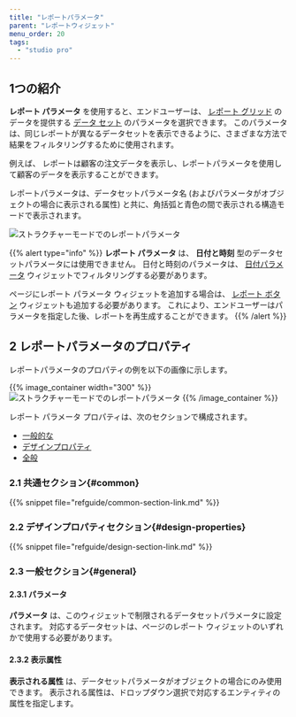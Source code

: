 ```yaml
---
title: "レポートパラメータ"
parent: "レポートウィジェット"
menu_order: 20
tags:
  - "studio pro"
---
```


## 1つの紹介

**レポート パラメータ** を使用すると、エンドユーザーは、 [レポート グリッド](data-sets) のデータを提供する [データ セット](report-grid) のパラメータを選択できます。 このパラメータは、同じレポートが異なるデータセットを表示できるように、さまざまな方法で結果をフィルタリングするために使用されます。

例えば、 レポートは顧客の注文データを表示し、レポートパラメータを使用して顧客のデータを表示することができます。

レポートパラメータは、データセットパラメータ名 (およびパラメータがオブジェクトの場合に表示される属性) と共に、角括弧と青色の間で表示される構造モードで表示されます。

![ストラクチャーモードでのレポートパラメータ](attachments/report-widgets/report-parameter.png)

{{% alert type="info" %}}
**レポート パラメータ** は、 **日付と時刻** 型のデータセットパラメータには使用できません。 日付と時刻のパラメータは、 [日付パラメータ](report-date-parameter) ウィジェットでフィルタリングする必要があります。

ページにレポート パラメータ ウィジェットを追加する場合は、 [レポート ボタン](report-button) ウィジェットも追加する必要があります。 これにより、エンドユーザーはパラメータを指定した後、レポートを再生成することができます。
{{% /alert %}}

## 2 レポートパラメータのプロパティ

レポートパラメータのプロパティの例を以下の画像に示します。

{{% image_container width="300" %}}![ストラクチャーモードでのレポートパラメータ](attachments/report-widgets/report-parameter-properties.png)
{{% /image_container %}}

レポート パラメータ プロパティは、次のセクションで構成されます。

* [一般的な](#common)
* [デザインプロパティ](#design-properties)
* [全般](#general)

### 2.1 共通セクション{#common}

{{% snippet file="refguide/common-section-link.md" %}}

### 2.2 デザインプロパティセクション{#design-properties}

{{% snippet file="refguide/design-section-link.md" %}}

### 2.3 一般セクション{#general}

#### 2.3.1 パラメータ

**パラメータ** は、このウィジェットで制限されるデータセットパラメータに設定されます。 対応するデータセットは、ページのレポート ウィジェットのいずれかで使用する必要があります。

#### 2.3.2 表示属性

**表示される属性** は、データセットパラメータがオブジェクトの場合にのみ使用できます。 表示される属性は、ドロップダウン選択で対応するエンティティの属性を指定します。
